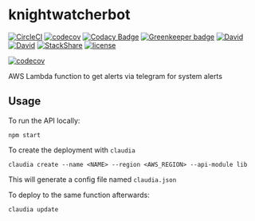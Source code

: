 # knightwatcherbot

[![CircleCI](https://img.shields.io/circleci/project/suddi/knightwatcherbot/master.svg)](https://circleci.com/gh/suddi/knightwatcherbot)
[![codecov](https://codecov.io/gh/suddi/knightwatcherbot/branch/master/graph/badge.svg)](https://codecov.io/gh/suddi/knightwatcherbot)
[![Codacy Badge](https://api.codacy.com/project/badge/Grade/462b2e476c1641b0ac4ade17a6064a8d)](https://www.codacy.com/app/Suddi/knightwatcherbot)
[![Greenkeeper badge](https://badges.greenkeeper.io/suddi/knightwatcherbot.svg)](https://greenkeeper.io/)
[![David](https://img.shields.io/david/suddi/knightwatcherbot.svg)](https://david-dm.org/suddi/knightwatcherbot)
[![David](https://img.shields.io/david/dev/suddi/knightwatcherbot.svg)](https://david-dm.org/suddi/knightwatcherbot?type=dev)
[![StackShare](https://img.shields.io/badge/tech-stack-0690fa.svg?style=flat)](https://stackshare.io/suddi/knightwatcherbot)
[![license](https://img.shields.io/github/license/suddi/knightwatcherbot.svg)](https://github.com/suddi/knightwatcherbot/blob/master/LICENSE)

[![codecov](https://codecov.io/gh/suddi/knightwatcherbot/branch/master/graphs/commits.svg)](https://codecov.io/gh/suddi/knightwatcherbot)

AWS Lambda function to get alerts via telegram for system alerts

## Usage

To run the API locally:

````
npm start
````

To create the deployment with `claudia`

````
claudia create --name <NAME> --region <AWS_REGION> --api-module lib
````

This will generate a config file named `claudia.json`

To deploy to the same function afterwards:

````
claudia update
````
